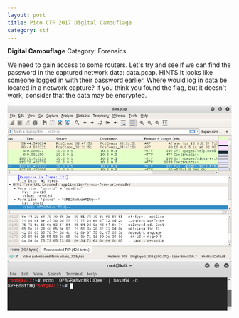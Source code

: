 ```yaml
---
layout: post
title: Pico CTF 2017 Digital Camouflage
category: ctf
---
```

<b>Digital Camouflage</b>
Category: Forensics

We need to gain access to some routers. Let's try and see if we can find the password in the captured network data: data.pcap.
HINTS
It looks like someone logged in with their password earlier. Where would log in data be located in a network capture?
If you think you found the flag, but it doesn't work, consider that the data may be encrypted.

![Image description](/images/digitalcamouflag.png)
![Image description](/images/digitalcamoulfag2.png)
